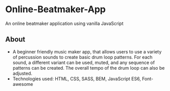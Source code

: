 # Online-Beatmaker-App
An online beatmaker application using vanilla JavaScript

## About
- A beginner friendly music maker app, that allows users to use a variety of percussion sounds to create basic drum loop patterns. For each sound, a different variant can be used, muted, and any sequence of patterns can be created. The overall tempo of the drum loop can also be adjusted.
- Technologies used: HTML, CSS, SASS, BEM, JavaScript ES6, Font-awesome
